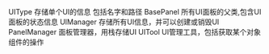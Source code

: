 UIType  存储单个UI的信息 包括名字和路径
BasePanel 所有UI面板的父类,包含UI面板的状态信息
UIManager 存储所有UI信息，并可以创建或销毁UI
PanelManager 面板管理器，用栈存储UI
UITool UI管理工具，包括获取某个对象组件的操作